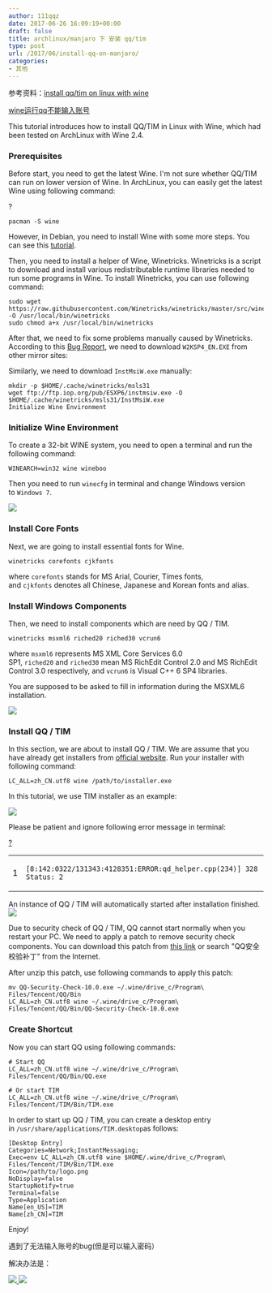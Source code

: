 ```yaml
---
author: 111qqz
date: 2017-06-26 16:09:19+00:00
draft: false
title: archlinux/manjaro 下 安装 qq/tim
type: post
url: /2017/06/install-qq-on-manjaro/
categories:
- 其他
---
```


参考资料：[install qq/tim on linux with wine](https://infinitescript.com/2017/03/install-qq-in-linux-with-wine/)

[wine运行qq不能输入账号](http://tieba.baidu.com/p/2848294621)

This tutorial introduces how to install QQ/TIM in Linux with Wine, which had been tested on ArchLinux with Wine 2.4.


### Prerequisites


Before start, you need to get the latest Wine. I'm not sure whether QQ/TIM can run on lower version of Wine. In ArchLinux, you can easily get the latest Wine using following command:








?



    
    pacman -S wine
    








However, in Debian, you need to install Wine with some more steps. You can see this [tutorial](https://wiki.winehq.org/Debian).

Then, you need to install a helper of Wine, Winetricks. Winetricks is a script to download and install various redistributable runtime libraries needed to run some programs in Wine. To install Winetricks, you can use following command:

    
    sudo wget https://raw.githubusercontent.com/Winetricks/winetricks/master/src/winetricks -O /usr/local/bin/winetricks
    sudo chmod a+x /usr/local/bin/winetricks




After that, we need to fix some problems manually caused by Winetricks. According to this [Bug Report](https://github.com/Winetricks/winetricks/issues/600), we need to download `W2KSP4_EN.EXE` from other mirror sites:

Similarly, we need to download `InstMsiW.exe` manually:

    
    mkdir -p $HOME/.cache/winetricks/msls31
    wget ftp://ftp.iop.org/pub/ESXP6/instmsiw.exe -O $HOME/.cache/winetricks/msls31/InstMsiW.exe
    Initialize Wine Environment





### Initialize Wine Environment


To create a 32-bit WINE system, you need to open a terminal and run the following command:

    
    	
    WINEARCH=win32 wine wineboo




Then you need to run `winecfg` in terminal and change Windows version to `Windows 7`.

[![](https://static.haozhexie.com/wordpress/wp-content/uploads/2017/03/Winecfg-Windows-Version.png)
](https://infinitescript.com/wordpress/wp-content/uploads/2017/03/Winecfg-Windows-Version.png)


### Install Core Fonts


Next, we are going to install essential fonts for Wine.

    
    	
    winetricks corefonts cjkfonts


where `corefonts` stands for MS Arial, Courier, Times fonts, and `cjkfonts` denotes all Chinese, Japanese and Korean fonts and alias.


### Install Windows Components


Then, we need to install components which are need by QQ / TIM.

    
    winetricks msxml6 riched20 riched30 vcrun6


where `msxml6` represents MS XML Core Services 6.0 SP1, `riched20` and `riched30` mean MS RichEdit Control 2.0 and MS RichEdit Control 3.0 respectively, and `vcrun6` is Visual C++ 6 SP4 libraries.

You are supposed to be asked to fill in information during the MSXML6 installation.

[![](https://static.haozhexie.com/wordpress/wp-content/uploads/2017/03/MSXML6-Installation.png)
](https://infinitescript.com/wordpress/wp-content/uploads/2017/03/MSXML6-Installation.png)


### Install QQ / TIM


In this section, we are about to install QQ / TIM. We are assume that you have already get installers from [official website](https://im.qq.com/). Run your installer with following command:

    
    LC_ALL=zh_CN.utf8 wine /path/to/installer.exe


In this tutorial, we use TIM installer as an example:

[![](https://static.haozhexie.com/wordpress/wp-content/uploads/2017/03/TIM-Installation.png)
](https://infinitescript.com/wordpress/wp-content/uploads/2017/03/TIM-Installation.png)

Please be patient and ignore following error message in terminal:








[?](https://infinitescript.com/2017/03/install-qq-in-linux-with-wine/#)


<table cellpadding="0" cellspacing="0" border="0" >
<tbody >
<tr >

<td class="gutter" >


1

</td>

<td class="code" >





`[8:142:0322/131343:4128351:ERROR:qd_helper.cpp(234)] 328 Status: 2`




</td>
</tr>
</tbody>
</table>






An instance of QQ / TIM will automatically started after installation finished.[![](https://static.haozhexie.com/wordpress/wp-content/uploads/2017/03/TIM-Login-Window.png)
](https://infinitescript.com/wordpress/wp-content/uploads/2017/03/TIM-Login-Window.png)

Due to security check of QQ / TIM, QQ cannot start normally when you restart your PC. We need to apply a patch to remove security check components. You can download this patch from [this link](https://infinitescript.com/wordpress/wp-content/uploads/2017/03/QQ-Security-Check-Patch.zip) or search "QQ安全校验补丁" from the Internet.

After unzip this patch, use following commands to apply this patch:

    
    mv QQ-Security-Check-10.0.exe ~/.wine/drive_c/Program\ Files/Tencent/QQ/Bin
    LC_ALL=zh_CN.utf8 wine ~/.wine/drive_c/Program\ Files/Tencent/QQ/Bin/QQ-Security-Check-10.0.exe
    





### Create Shortcut


Now you can start QQ using following commands:

    
    # Start QQ
    LC_ALL=zh_CN.utf8 wine ~/.wine/drive_c/Program\ Files/Tencent/QQ/Bin/QQ.exe
     
    # Or start TIM
    LC_ALL=zh_CN.utf8 wine ~/.wine/drive_c/Program\ Files/Tencent/TIM/Bin/TIM.exe




In order to start up QQ / TIM, you can create a desktop entry in `/usr/share/applications/TIM.desktop`as follows:

    
    [Desktop Entry]
    Categories=Network;InstantMessaging;
    Exec=env LC_ALL=zh_CN.utf8 wine $HOME/.wine/drive_c/Program\ Files/Tencent/TIM/Bin/TIM.exe
    Icon=/path/to/logo.png
    NoDisplay=false
    StartupNotify=true
    Terminal=false
    Type=Application
    Name[en_US]=TIM
    Name[zh_CN]=TIM




Enjoy!



遇到了无法输入账号的bug(但是可以输入密码）

解决办法是：

[![](https://111qqz.com/wordpress/wp-content/uploads/2017/06/798e9b0a304e251fad39eb3ea586c9177d3e5367.png)
](https://111qqz.com/wordpress/wp-content/uploads/2017/06/798e9b0a304e251fad39eb3ea586c9177d3e5367.png)[![](https://111qqz.com/wordpress/wp-content/uploads/2017/06/5a6afb03918fa0eca7ca6acb249759ee3c6ddb25.png)
](https://111qqz.com/wordpress/wp-content/uploads/2017/06/5a6afb03918fa0eca7ca6acb249759ee3c6ddb25.png)


